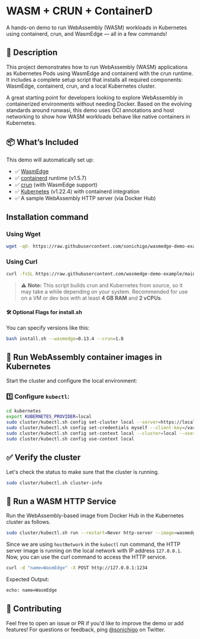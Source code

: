 # WASM + CRUN + ContainerD 
A hands-on demo to run WebAssembly (WASM) workloads in Kubernetes using containerd, crun, and WasmEdge — all in a few commands!

## 📝 Description
This project demonstrates how to run WebAssembly (WASM) applications as Kubernetes Pods using WasmEdge and containerd with the crun runtime. It includes a complete setup script that installs all required components: WasmEdge, containerd, crun, and a local Kubernetes cluster.

A great starting point for developers looking to explore WebAssembly in containerized environments without needing Docker. Based on the evolving standards around runwasi, this demo uses OCI annotations and host networking to show how WASM workloads behave like native containers in Kubernetes.

## 📦 What’s Included

This demo will automatically set up:

- ✅ [WasmEdge](https://github.com/WasmEdge/WasmEdge)
- ✅ [containerd](https://containerd.io/) runtime (v1.5.7)
- ✅ [crun](https://github.com/containers/crun) (with WasmEdge support)
- ✅ [Kubernetes](https://github.com/kubernetes/kubernetes) (v1.22.4) with containerd integration
- ✅ A sample WebAssembly HTTP server (via Docker Hub)

## Installation command

### Using Wget

```bash
wget -qO- https://raw.githubusercontent.com/sonichigo/wasmedge-demo-example/main/install.sh | bash
```

### Using Curl

```bash
curl -fsSL https://raw.githubusercontent.com/wasmedge-demo-example/main/install.sh && source install.sh | bash
```

> ⚠️ **Note:** This script builds crun and Kubernetes from source, so it may take a while depending on your system. Recommended for use on a VM or dev box with at least **4 GB RAM** and **2 vCPUs**.


#### 🛠️ Optional Flags for install.sh

You can specify versions like this:

```bash
bash install.sh --wasmedge=0.13.4 --crun=1.8
```

## 🚀 Run WebAssembly container images in Kubernetes
Start the cluster and configure the local environment:

### 1️⃣ Configure `kubectl`:

```bash
cd kubernetes
export KUBERNETES_PROVIDER=local
sudo cluster/kubectl.sh config set-cluster local --server=https://localhost:6443 --certificate-authority=/var/run/kubernetes/server-ca.crt
sudo cluster/kubectl.sh config set-credentials myself --client-key=/var/run/kubernetes/client-admin.key --client-certificate=/var/run/kubernetes/client-admin.crt
sudo cluster/kubectl.sh config set-context local --cluster=local --user=myself
sudo cluster/kubectl.sh config use-context local
```

## ✅ Verify the cluster
Let's check the status to make sure that the cluster is running.

```sh
sudo cluster/kubectl.sh cluster-info
```

## 🧪 Run a WASM HTTP Service

Run the WebAssembly-based image from Docker Hub in the Kubernetes cluster as follows.

```bash
sudo cluster/kubectl.sh run --restart=Never http-server --image=wasmedge/example-wasi-http:latest --annotations="module.wasm.image/variant=compat-smart" --overrides='{"kind":"Pod", "apiVersion":"v1", "spec": {"hostNetwork": true}}'
```

Since we are using `hostNetwork` in the `kubectl` run command, the HTTP server image is running on the local network with IP address `127.0.0.1`. Now, you can use the curl command to access the HTTP service.

```sh
curl -d "name=WasmEdge" -X POST http://127.0.0.1:1234
```

Expected Output:

```bash
echo: name=WasmEdge
```

## 🙌 Contributing

Feel free to open an issue or PR if you'd like to improve the demo or add features! For questions or feedback, ping [@sonichigo](https://twitter.com/sonichigo) on Twitter.